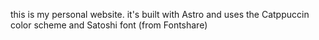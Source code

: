 this is my personal website. it's built with Astro and uses the Catppuccin color scheme and Satoshi font (from Fontshare)